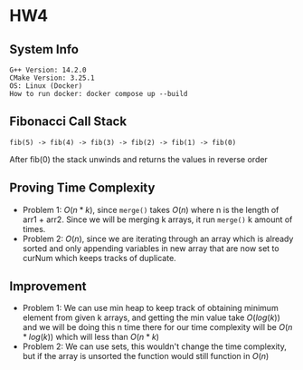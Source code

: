 # HW4

## System Info
```
G++ Version: 14.2.0
CMake Version: 3.25.1
OS: Linux (Docker)
How to run docker: docker compose up --build
```

## Fibonacci Call Stack
```
fib(5) -> fib(4) -> fib(3) -> fib(2) -> fib(1) -> fib(0)
```
After fib(0) the stack unwinds and returns the values in reverse order

## Proving Time Complexity
* Problem 1: $O(n * k)$, since `merge()` takes $O(n)$ where n is the length of arr1 + arr2. Since we will be merging k arrays, it run `merge()` k amount of times. 
* Problem 2: $O(n)$, since we are iterating through an array which is already sorted and only appending variables in new array that are now set to curNum which keeps tracks of duplicate. 

## Improvement
* Problem 1: We can use min heap to keep track of obtaining minimum element from given k arrays, and getting the min value take $O(log(k))$ and we will be doing this n time there for our time complexity will be $O(n * log(k))$ which will less than $O(n * k)$
* Problem 2: We can use sets, this wouldn't change the time complexity, but if the array is unsorted the function would still function in $O(n)$
